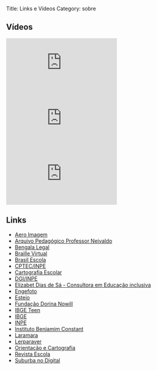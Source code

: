 Title: Links e Vídeos
Category: sobre

## Vídeos

<iframe class="video" src="https://www.youtube.com/embed/GbnkhXTsAxo" frameborder="0" allow="accelerometer; autoplay; encrypted-media; gyroscope; picture-in-picture" allowfullscreen></iframe>

<iframe class="video" src="https://www.youtube.com/embed/x1ujNP6f0ms" frameborder="0" allow="accelerometer; autoplay; encrypted-media; gyroscope; picture-in-picture" allowfullscreen></iframe>

<iframe class="video" src="https://www.youtube.com/embed/TFJHkXz8mq8" frameborder="0" allow="accelerometer; autoplay; encrypted-media; gyroscope; picture-in-picture" allowfullscreen></iframe>

## Links

- [Aero Imagem](http://www.aeroimagem.com/)
- [Arquivo Pedagógico Professor Neivaldo](http://arquivopedagogicoprofneivaldo.spaceblog.com.br/757433/VIDEO-AULA-SOBRE-CARTOGRAFIA/)
- [Bengala Legal](http://bengalalegal.com/)
- [Braille Virtual](http://www.braillevirtual.fe.usp.br/)
- [Brasil Escola](http://educador.brasilescola.com/estrategias-ensino/plano-aula-sobre-cartografia.htm)
- [CPTEC/INPE](http://www6.cptec.inpe.br/~grupoweb/Educacional/MACA_SSS/)
- [Cartografia Escolar](http://cartografiaescolar.blogspot.com.br/)
- [DGI/INPE](http://www.dgi.inpe.br/CDSR/)
- [Elizabet Dias de Sá - Consultora em Educação inclusiva](http://www.bancodeescola.com/)
- [Engefoto](http://www.engefoto.com.br/)
- [Esteio](http://www..esteio.com.br/)
- [Fundação Dorina Nowill](http://www.fundacaodorina.org.br/)
- [IBGE Teen](http://teen.ibge.gov.br/)
- [IBGE](http://7a12.ibge.gov.br/)
- [INPE](http://www.inpe.br/ensino_documentacao/difusao_conhecimento/cartilhas_didaticas.php)
- [Instituto Benjamim Constant](http://www.ibc.gov.br/)
- [Laramara](http://www.laramara.org.br/)
- [Lerparaver](http://www.lerparaver.com/)
- [Orientação e Cartografia](http://www.youtube.com/watch?v=sQewkYR4_sg)
- [Revista Escola](http://revistaescola.abril.com.br/geografia/pratica-pedagogica/ensine-cartografia-turma-usando-google-earth-474725.shtml)
- [Suburba no Digital](http://suburbanodigital.blogspot.com.br/)
